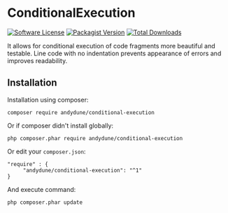 # ConditionalExecution

[![Software License](https://img.shields.io/badge/license-MIT-brightgreen.svg?style=flat-square)](LICENSE)
[![Packagist Version](https://img.shields.io/packagist/v/andydune/conditional-execution.svg?style=flat-square)](https://packagist.org/packages/andydune/conditional-execution)
[![Total Downloads](https://img.shields.io/packagist/dt/andydune/conditional-execution.svg?style=flat-square)](https://packagist.org/packages/andydune/conditional-execution)


It allows for conditional execution of code fragments more beautiful and testable. 
Line code with no indentation prevents appearance of errors and improves readability.

Installation
------------

Installation using composer:

```
composer require andydune/conditional-execution 
```
Or if composer didn't install globally:
```
php composer.phar require andydune/conditional-execution
```
Or edit your `composer.json`:
```
"require" : {
     "andydune/conditional-execution": "^1"
}

```
And execute command:
```
php composer.phar update
```
